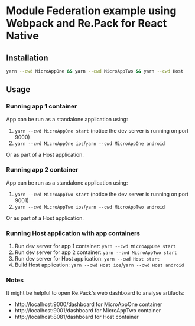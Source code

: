 # Module Federation example using Webpack and Re.Pack for React Native

## Installation

```bash
yarn --cwd MicroAppOne && yarn --cwd MicroAppTwo && yarn --cwd Host
```

## Usage

### Running app 1 container

App can be run as a standalone application using:

1. `yarn --cwd MicroAppOne start` (notice the dev server is running on port 9000)
2. `yarn --cwd MicroAppOne ios`/`yarn --cwd MicroAppOne android`

Or as part of a Host application.

### Running app 2 container

App can be run as a standalone application using:

1. `yarn --cwd MicroAppTwo start` (notice the dev server is running on port 9001)
2. `yarn --cwd MicroAppTwo ios`/`yarn --cwd MicroAppTwo android`

Or as part of a Host application.

### Running Host application with app containers

1. Run dev server for app 1 container: `yarn --cwd MicroAppOne start`
2. Run dev server for app 2 container: `yarn --cwd MicroAppTwo start`
3. Run dev server for Host application: `yarn --cwd Host start`
4. Build Host application: `yarn --cwd Host ios`/`yarn --cwd Host android`

### Notes

It might be helpful to open Re.Pack's web dashboard to analyse artifacts:

- http://localhost:9000/dashboard for MicroAppOne container
- http://localhost:9001/dashboard for MicroAppTwo container
- http://localhost:8081/dashboard for Host container
